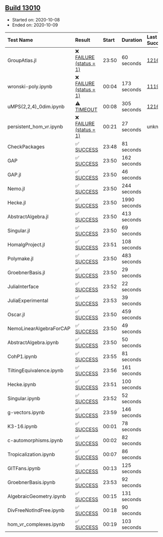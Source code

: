 ## [Build 13010](https://oscarci.mathematik.uni-kl.de/job/oscar/13010/)

* Started on: 2020-10-08
* Ended on: 2020-10-09

| Test Name    | Result | Start | Duration | Last Success | First Failure |
|:-------------|:-------|:------|:---------|:-------------|:--------------|
| GroupAtlas.jl | ❌ [FAILURE (status = 1)](https://oscarci.mathematik.uni-kl.de/job/oscar/13010/artifact/logs/build-13010/GroupAtlas.jl.log) | 23:50 | 60 seconds | [12167](https://oscarci.mathematik.uni-kl.de/job/oscar/12167/) | [12168](https://oscarci.mathematik.uni-kl.de/job/oscar/12168/) |
| wronski-poly.ipynb | ❌ [FAILURE (status = 1)](https://oscarci.mathematik.uni-kl.de/job/oscar/13010/artifact/logs/build-13010/wronski-poly.ipynb.log) | 00:04 | 173 seconds | [11192](https://oscarci.mathematik.uni-kl.de/job/oscar/11192/) | [11193](https://oscarci.mathematik.uni-kl.de/job/oscar/11193/) |
| uMPS(2,2,4)_0dim.ipynb | ⚠ [TIMEOUT](https://oscarci.mathematik.uni-kl.de/job/oscar/13010/artifact/logs/build-13010/uMPS-2-2-4-_0dim.ipynb.log) | 00:08 | 305 seconds | [12167](https://oscarci.mathematik.uni-kl.de/job/oscar/12167/) | [12168](https://oscarci.mathematik.uni-kl.de/job/oscar/12168/) |
| persistent_hom_vr.ipynb | ❌ [FAILURE (status = 1)](https://oscarci.mathematik.uni-kl.de/job/oscar/13010/artifact/logs/build-13010/persistent_hom_vr.ipynb.log) | 00:21 | 27 seconds | unknown | unknown |
| CheckPackages | ✅ [SUCCESS](https://oscarci.mathematik.uni-kl.de/job/oscar/13010/artifact/logs/build-13010/CheckPackages.log) | 23:48 | 81 seconds |  |  |
| GAP | ✅ [SUCCESS](https://oscarci.mathematik.uni-kl.de/job/oscar/13010/artifact/logs/build-13010/GAP.log) | 23:50 | 162 seconds |  |  |
| GAP.jl | ✅ [SUCCESS](https://oscarci.mathematik.uni-kl.de/job/oscar/13010/artifact/logs/build-13010/GAP.jl.log) | 23:50 | 46 seconds |  |  |
| Nemo.jl | ✅ [SUCCESS](https://oscarci.mathematik.uni-kl.de/job/oscar/13010/artifact/logs/build-13010/Nemo.jl.log) | 23:50 | 244 seconds |  |  |
| Hecke.jl | ✅ [SUCCESS](https://oscarci.mathematik.uni-kl.de/job/oscar/13010/artifact/logs/build-13010/Hecke.jl.log) | 23:50 | 1990 seconds |  |  |
| AbstractAlgebra.jl | ✅ [SUCCESS](https://oscarci.mathematik.uni-kl.de/job/oscar/13010/artifact/logs/build-13010/AbstractAlgebra.jl.log) | 23:50 | 413 seconds |  |  |
| Singular.jl | ✅ [SUCCESS](https://oscarci.mathematik.uni-kl.de/job/oscar/13010/artifact/logs/build-13010/Singular.jl.log) | 23:50 | 69 seconds |  |  |
| HomalgProject.jl | ✅ [SUCCESS](https://oscarci.mathematik.uni-kl.de/job/oscar/13010/artifact/logs/build-13010/HomalgProject.jl.log) | 23:51 | 108 seconds |  |  |
| Polymake.jl | ✅ [SUCCESS](https://oscarci.mathematik.uni-kl.de/job/oscar/13010/artifact/logs/build-13010/Polymake.jl.log) | 23:50 | 483 seconds |  |  |
| GroebnerBasis.jl | ✅ [SUCCESS](https://oscarci.mathematik.uni-kl.de/job/oscar/13010/artifact/logs/build-13010/GroebnerBasis.jl.log) | 23:50 | 29 seconds |  |  |
| JuliaInterface | ✅ [SUCCESS](https://oscarci.mathematik.uni-kl.de/job/oscar/13010/artifact/logs/build-13010/JuliaInterface.log) | 23:52 | 22 seconds |  |  |
| JuliaExperimental | ✅ [SUCCESS](https://oscarci.mathematik.uni-kl.de/job/oscar/13010/artifact/logs/build-13010/JuliaExperimental.log) | 23:53 | 39 seconds |  |  |
| Oscar.jl | ✅ [SUCCESS](https://oscarci.mathematik.uni-kl.de/job/oscar/13010/artifact/logs/build-13010/Oscar.jl.log) | 23:50 | 459 seconds |  |  |
| NemoLinearAlgebraForCAP | ✅ [SUCCESS](https://oscarci.mathematik.uni-kl.de/job/oscar/13010/artifact/logs/build-13010/NemoLinearAlgebraForCAP.log) | 23:50 | 49 seconds |  |  |
| AbstractAlgebra.ipynb | ✅ [SUCCESS](https://oscarci.mathematik.uni-kl.de/job/oscar/13010/artifact/logs/build-13010/AbstractAlgebra.ipynb.log) | 23:50 | 50 seconds |  |  |
| CohP1.ipynb | ✅ [SUCCESS](https://oscarci.mathematik.uni-kl.de/job/oscar/13010/artifact/logs/build-13010/CohP1.ipynb.log) | 23:55 | 81 seconds |  |  |
| TiltingEquivalence.ipynb | ✅ [SUCCESS](https://oscarci.mathematik.uni-kl.de/job/oscar/13010/artifact/logs/build-13010/TiltingEquivalence.ipynb.log) | 23:56 | 161 seconds |  |  |
| Hecke.ipynb | ✅ [SUCCESS](https://oscarci.mathematik.uni-kl.de/job/oscar/13010/artifact/logs/build-13010/Hecke.ipynb.log) | 23:51 | 100 seconds |  |  |
| Singular.ipynb | ✅ [SUCCESS](https://oscarci.mathematik.uni-kl.de/job/oscar/13010/artifact/logs/build-13010/Singular.ipynb.log) | 23:52 | 52 seconds |  |  |
| g-vectors.ipynb | ✅ [SUCCESS](https://oscarci.mathematik.uni-kl.de/job/oscar/13010/artifact/logs/build-13010/g-vectors.ipynb.log) | 23:59 | 146 seconds |  |  |
| K3-16.ipynb | ✅ [SUCCESS](https://oscarci.mathematik.uni-kl.de/job/oscar/13010/artifact/logs/build-13010/K3-16.ipynb.log) | 00:01 | 78 seconds |  |  |
| c-automorphisms.ipynb | ✅ [SUCCESS](https://oscarci.mathematik.uni-kl.de/job/oscar/13010/artifact/logs/build-13010/c-automorphisms.ipynb.log) | 00:02 | 82 seconds |  |  |
| Tropicalization.ipynb | ✅ [SUCCESS](https://oscarci.mathematik.uni-kl.de/job/oscar/13010/artifact/logs/build-13010/Tropicalization.ipynb.log) | 00:07 | 86 seconds |  |  |
| GITFans.ipynb | ✅ [SUCCESS](https://oscarci.mathematik.uni-kl.de/job/oscar/13010/artifact/logs/build-13010/GITFans.ipynb.log) | 00:13 | 125 seconds |  |  |
| GroebnerBasis.ipynb | ✅ [SUCCESS](https://oscarci.mathematik.uni-kl.de/job/oscar/13010/artifact/logs/build-13010/GroebnerBasis.ipynb.log) | 23:53 | 92 seconds |  |  |
| AlgebraicGeometry.ipynb | ✅ [SUCCESS](https://oscarci.mathematik.uni-kl.de/job/oscar/13010/artifact/logs/build-13010/AlgebraicGeometry.ipynb.log) | 00:15 | 131 seconds |  |  |
| DivFreeNotIndFree.ipynb | ✅ [SUCCESS](https://oscarci.mathematik.uni-kl.de/job/oscar/13010/artifact/logs/build-13010/DivFreeNotIndFree.ipynb.log) | 00:18 | 90 seconds |  |  |
| hom_vr_complexes.ipynb | ✅ [SUCCESS](https://oscarci.mathematik.uni-kl.de/job/oscar/13010/artifact/logs/build-13010/hom_vr_complexes.ipynb.log) | 00:19 | 103 seconds |  |  |
